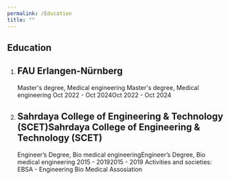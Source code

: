 ```yaml
---
permalink: /Education
title: ""
---
```


## Education 

1. ## FAU Erlangen-Nürnberg
    Master's degree, Medical engineering Master's degree, Medical engineering 
    Oct 2022 - Oct 2024Oct 2022 - Oct 2024 

2. ## Sahrdaya College of Engineering & Technology (SCET)Sahrdaya College of Engineering & Technology (SCET)
    Engineer’s Degree, Bio medical engineeringEngineer’s Degree, Bio medical engineering
    2015 - 20192015 - 2019
    Activities and societies: EBSA - Engineering Bio Medical Assosiation
